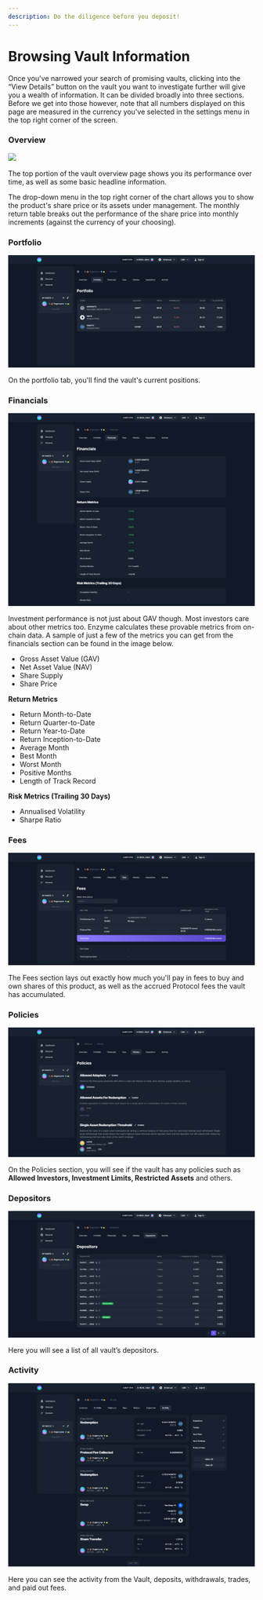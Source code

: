 ```yaml
---
description: Do the diligence before you deposit!
---
```


# Browsing Vault Information

Once you've narrowed your search of promising vaults, clicking into the “View Details” button on the vault you want to investigate further will give you a wealth of information. It can be divided broadly into three sections. Before we get into those however, note that all numbers displayed on this page are measured in the currency you've selected in the settings menu in the top right corner of the screen.

### Overview

![](.gitbook/assets/other\_vault.png)

The top portion of the vault overview page shows you its performance over time, as well as some basic headline information.

The drop-down menu in the top right corner of the chart allows you to show the product's share price or its assets under management. The monthly return table breaks out the performance of the share price into monthly increments (against the currency of your choosing).

### Portfolio

![](.gitbook/assets/portfolio.png)

On the portfolio tab, you'll find the vault's current positions.

### **Financials**

![](<.gitbook/assets/financials (1).png>)

Investment performance is not just about GAV though. Most investors care about other metrics too. Enzyme calculates these provable metrics from on-chain data. A sample of just a few of the metrics you can get from the financials section can be found in the image below.

* Gross Asset Value (GAV)
* Net Asset Value (NAV)
* Share Supply
* Share Price

**Return Metrics**

* Return Month-to-Date
* Return Quarter-to-Date
* Return Year-to-Date
* Return Inception-to-Date
* Average Month
* Best Month
* Worst Month
* Positive Months
* Length of Track Record

**Risk Metrics (Trailing 30 Days)**

* Annualised Volatility
* Sharpe Ratio

### **Fees**

![](<.gitbook/assets/fees (3).png>)

The Fees section lays out exactly how much you'll pay in fees to buy and own shares of this product, as well as the accrued Protocol fees the vault has accumulated.

### Policies

![](<.gitbook/assets/policies (2).png>)

On the Policies section, you will see if the vault has any policies such as **Allowed Investors, Investment Limits, Restricted Assets** and others.

### Depositors

![](.gitbook/assets/depositors.png)

Here you will see a list of all vault’s depositors.

### Activity

![](<.gitbook/assets/activity (1).png>)

Here you can see the activity from the Vault, deposits, withdrawals, trades, and paid out fees.

